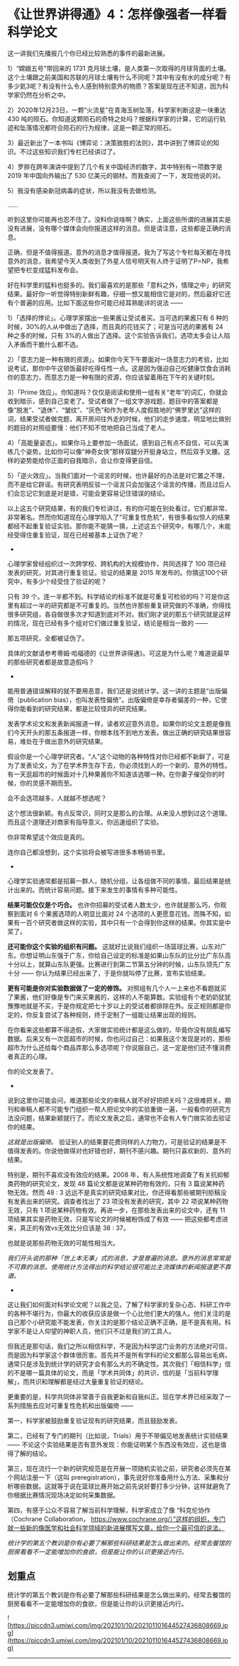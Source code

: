 # 《让世界讲得通》4：怎样像强者一样看科学论文

这一讲我们先播报几个你已经比较熟悉的事件的最新进展。

1）“嫦娥五号”带回来的 1731 克月球土壤，是人类第一次取得的月球背面的土壤。这个土壤跟之前美国和苏联的月球土壤有什么不同呢？其中有没有水的成分呢？有多少氦3呢？有没有什么令人感到特别意外的物质？答案是现在还不知道，因为科学家仍然在分析之中。

2）2020年12月23日，一颗“火流星”在青海玉树坠落，科学家判断这是一块重达430 吨的陨石。你知道这颗陨石的奇特之处吗？根据科学家的计算，它的运行轨迹和坠落情况都符合陨石的行为规律，这是一颗正常的陨石。

3）最近新出了一本书叫《博弈论：决策致胜的法则》，其中讲到了博弈论的知识。不过这些知识我们专栏已经讲过了。

4）罗胖在跨年演讲中提到了几个有关中国经济的数字，其中特别有一项数字是 2019 年中国向外输出了 530 亿美元的钢材。而我查阅了一下，发现他说的对。

5）我没有感染新冠病毒的症状，所以我没有去做检测。

……

听到这里你可能再也忍不住了。没料你说啥啊？确实，上面这些所谓的进展其实是没有进展，没有哪个媒体会向你报道这样的消息。但是请注意，这些都是正确的消息。

正确，但是不值得报道。意外的消息才值得报道。我为了写这个专栏每天都在寻找意外的消息，我希望今天人类收到了外星人信号明天有人终于证明了P=NP，我希望把专栏变成猛料发布会。

好在科学里的猛料也挺多的。我们最喜欢的是那些「意料之外，情理之中」的研究结果。最好你一听觉得特别新鲜有趣，仔细一想又能相信它是对的，然后最好它还有个普遍的应用。比如下面这些你可能已经耳熟能详的说法 ——

1）「选择的悖论」。心理学家摆出一些果酱让受试者买。当可选的果酱只有 6 种的时候，30%的人从中做出了选择，而且真的花钱买了；可是当可选的果酱有 24 种之多的时候，只有 3%的人做出了选择。这个实验告诉我们，选项太多会让人陷入矛盾而干脆什么都不选。

2）「意志力是一种有限的资源」。如果你今天下午要面对一场意志力的考验，比如说考试，那你中午这顿饭最好吃得任性一点。这是因为强迫自己吃健康饮食会消耗你的意志力，而意志力是一种有限的资源，你应该留着用在下午的关键时刻。

3）「Prime 效应」。你知道吗？仅仅是阅读和使用一组有关“老年”的词汇，你就会收到暗示，感到自己变老了。受试者做了一组文字游戏题，题目中的答案都是像“脱发”、“退休”、“皱纹”、“灰色”和作为老年人度假胜地的“佛罗里达”这样的词，结果受试者做完题，离开房间往外走的时候，他们的走步速度，明显地比做别的题目的对照组要慢：他们不知不觉地把自己当成了老人。

4）「高能量姿态」。如果你马上要参加一场面试，感到自己有点不自信，可以先演练几个姿势。比如你可以像“神奇女侠”那样双腿分开挺身站立，然后双手叉腰。这样的姿势能给你正面的自我暗示，会让你变得更自信。

5）「逆火效应」。当我们面对一个谣言的时候，也许最好的办法是对它置之不理，而不是给它辟谣。有研究表明反驳一个谣言只会加强这个谣言的传播，而且过后人们会忘记它到底是对是错，可能会更容易记住错误的结论。

以上这五个研究结果，有的我们专栏讲过，有的你可能在别处看过，它们都非常、非常著名。然而你知道现在心理学陷入了“可重复性危机”，有很多看似惊人的结果都经不起重复验证实验。那你能不能猜一猜，上述这五个研究中，有哪几个，未能经受得住重复验证，现在已经被基本上证伪了呢？

*

心理学家曾经组织过一次跨学校、跨机构的大规模协作，共同选择了 100 项已经发表的研究，对其进行重复验证。验证的结果是 2015 年发布的。你猜这100个研究中，有多少个经受住了验证的呢？

只有 39 个。连一半都不到。科学结论的标准不就是可重复可检验的吗？可是你这里有超过一半的研究都是不可重复的。当然也许那些重复研究做的不准确，你得找很多研究组，各自做很多次才知道到底对不对。我们刚才说的那五个研究就是这样的情况，现在已经有多个组对它们做过重复验证，结论是相当一致的 ——

那五项研究，全都被证伪了。

具体的文献请参考蒂姆·哈福德的《让世界讲得通》。可这是为什么呢？难道说最早的那些研究者都是故意造假吗？

*

能用普通错误解释的就不要用恶意，我们还是说统计学。这一讲的主题是“出版偏倚（publication bias），也叫发表性偏倚”。出版偏倚是幸存者偏差的一种，它使得你能看到的研究结果，都是比较怪异的研究结果。

发表学术论文和发表新闻报道一样，读者欢迎意外消息。如果你的论文主题是像我们今天开头的那五条报道一样，你根本找不到地方发表。做出正确的研究结果很容易，难处在于做出意外的研究结果。

假设你是一个心理学研究者。“人”这个动物的各种特性对你已经都不新鲜了，可是为了发表论文，为了在学术界生存下去，你必须找到人的一个新的、意外的特性。有一天逛超市的时候面对十几种果酱你不知道该选哪一种。在你妻子催促你的时候，你的灵感不期而至。

会不会选项越多，人就越不想选呢？

这个想法很新颖。有点反常识，同时又是那么的合理。从来没人想到过这个道理。而且这个道理还对商家有指导意义。你迅速组织了实验。

你非常希望这个效应是真的。

连你自己都没想到，这个实验将会被写进很多本畅销书里。

*

心理学实验通常都是招募一群人，随机分组，让各组做不同的事情，最后结果是统计出来的。而统计容易问题。接下来发生的事情有多种可能性。

 **结果可能仅仅是个巧合。** 也许你招募的受试者人数太少，也许就是那么巧，你观察到面对 6 个果酱选项的人明显比面对 24 个选项的人更愿意花钱。而殊不知，如果有一百个研究者做这样的实验，其中只有一个会得到你这样的结果。你其实是中奖了。

 **还可能你这个实验的组织有问题。** 这就好比说我们组织一场篮球比赛，山东对广东。你想证明山东强于广东，你给自己设定的标准是如果山东队的比分比广东队高十分以上，就算山东队更强。比赛进行到第二节第五分钟的时候，山东队领先广东十分 —— 你认为结果已经出来了，于是你就叫停了比赛，宣布实验结束。

 **更有可能是你对实验数据做了一定的修饰。** 对照组有几个人一上来也不看题就买了果酱，他们好像是专门来买果酱的，这样的人不能算数。实验组有个老奶奶犹犹豫豫地就是不买，于是你规定把七十岁以上的受试者都排除在外。反正规则都是你定的，你反复尝试了各种规则，终于定制了一组能让结果出现的规则。

在你看来这些都算不得造假，大家做实验统计都是这么做的，毕竟你没有胡乱编写数据。后来又有一次逛超市的时候，你也问过自己：如果我这个发现是对的，那些超市为什么还给每个商品弄那么多选项呢？你说服自己，这一定是他们还不懂消费者真正的心理。

你的论文发表了。

*

说到这里你可能会问，难道那些论文的审稿人就不好好把把关吗？这很难把关。期刊和审稿人都不可能专门组织一帮人把论文中的实验重做一遍，一般看你的研究方法没问题，结果新颖就行了。而论文发表之后，通常也不会有人专门做实验去验证你的结果。

 *这就是出版偏倚。* 验证别人的结果要花费同样的人力物力，可是验证的结果是不值得发表的。你说他做得对也好错也好，期刊不感兴趣。期刊只喜欢新的、意外的结果。

特别是，期刊不喜欢没有效应的结果。2008 年，有人系统性地调查了有关抗抑郁类药物的研究论文，发现 48 篇论文都是说某种药物有效的，只有 3 篇说某种药物无效。然而 48 : 3 远远不是真实的研究结果对比，你还得看那些被期刊拒稿没有发表出来的研究。调查者找出了 23 项没有发表的研究，其中 22 项说某种药物无效，只有 1 项说某种药物有效。再进一步，在那些发表出来的论文中，还有 11 项结果其实是药物无效，只是写论文的时候被粉饰成了有效 —— 把这些都考虑进来，真正的有效vs无效比分应该是 38 : 37。

也就是说那些药物无效的可能性相当大。

 *我们开头说的那种「世上本无事」式的消息，才是普遍的消息。意外的消息常常是不可靠的消息。使用统计方法得出的科学结论很可能比主流媒体的新闻报道更不靠谱。*

*

这让我们如何面对科学论文呢？以我之见，了解了科学家的复杂心态、科研工作中的各种不堪行为，你最大的收获应该是做一个心比他们更大的强人。他们关注的是自己那个小研究能不能发表，你关注的是那个结论正确不正确，是不是真有用。科学家不是让人仰望的神职人员，他们只不过是我们的工具人。

但我还是那句话，我们之所以相信科学，不是因为科学这门业务的方法绝对可信，而是因为科学家这个群体很厉害。首先并不是所有学科的论文都那么容易出毛病，通常只是涉及到统计学的研究才会有那么大的不确定性。其次我们「相信科学」信的不是哪一篇具体的论文，而是「学术共同体」的共识，信的是「当前科学理解」，而共识和理解都是经过大量重复验证的结论。

更重要的是，科学共同体非常善于自我更新和自我纠正。现在学术界已经采取了一系列措施去应对可重复性危机和出版偏倚 ——

第一，科学家被鼓励重复验证现有的研究结果，而且鼓励发表。

第二，已经有了专门的期刊（比如说，Trials）用于不带偏见地发表统计实验结果 —— 不论这个实验结果是否有意外发现：你能证明某个东西没有效应，这也是值得了解的结论。

第三，现在流行一个新的研究规范是在开展一项随机实验之前，研究者必须先在某个网站注册一下（这叫 preregistration），事先说好你准备用什么方法、采集和分析哪些数据。这就等于说在篮球比赛开始之前先说好要打多少分钟，这样就避免了你根据比赛情况现场决定如何采集数据。

第四，有感于公众不容易了解当前科学理解，科学家成立了像 “科克伦协作（Cochrane Collaboration， https://www.cochrane.org/）”这样的组织，专门就一些新的像医学和社会科学领域的新进展撰写文章，给你一个最可信的说法。

 *统计学的第五个教训是你有必要了解那些科研结果是怎么做出来的。经常去餐馆的厨房看看不一定能增加你的食欲，但是能让你的认识更接近内行。*

## 划重点

统计学的第五个教训是你有必要了解那些科研结果是怎么做出来的。经常去餐馆的厨房看看不一定能增加你的食欲，但是能让你的认识更接近内行。

![https://piccdn3.umiwi.com/img/202101/10/202101101644527436808669.jpg](https://piccdn3.umiwi.com/img/202101/10/202101101644527436808669.jpg)

---
